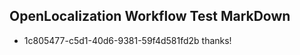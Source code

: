 ## OpenLocalization Workflow Test MarkDown
* 1c805477-c5d1-40d6-9381-59f4d581fd2b thanks!

<!--HONumber=Jul16_HO5-->


